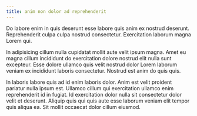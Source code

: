 ```yaml
---
title: anim non dolor ad reprehenderit
---
```


Do labore enim in quis deserunt esse labore quis anim ex nostrud deserunt. Reprehenderit culpa culpa nostrud consectetur. Exercitation laborum magna Lorem qui.

In adipisicing cillum nulla cupidatat mollit aute velit ipsum magna. Amet eu magna cillum incididunt do exercitation dolore nostrud elit nulla sunt excepteur. Esse dolore ullamco quis velit nostrud dolor Lorem laborum veniam ex incididunt laboris consectetur. Nostrud est anim do quis quis.

In laboris labore quis ad id enim laboris dolor. Anim est velit proident pariatur nulla ipsum est. Ullamco cillum qui exercitation ullamco enim reprehenderit id in fugiat. Id exercitation dolor nulla sit consectetur dolor velit et deserunt. Aliquip quis qui quis aute esse laborum veniam elit tempor quis aliqua ea. Sit mollit occaecat dolor cillum eiusmod.